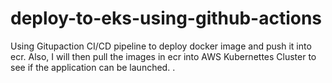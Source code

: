 # deploy-to-eks-using-github-actions
Using Gitupaction CI/CD pipeline to deploy docker image and push it into ecr. Also, I will then pull the images in ecr into AWS Kubernettes Cluster to see if the application can be launched. 
.